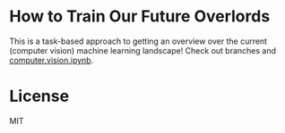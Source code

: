# How to Train Our Future Overlords

This is a task-based approach to getting an overview over the current (computer vision) machine learning landscape! Check out branches and [computer.vision.ipynb](computer.vision.ipynb). 

# License 

MIT